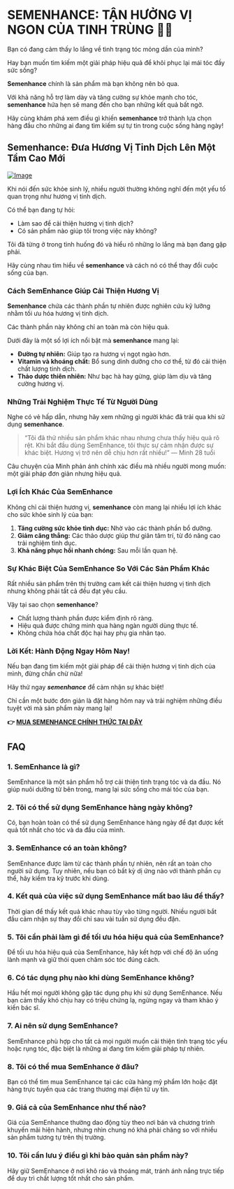 # SEMENHANCE: TẬN HƯỞNG VỊ NGON CỦA TINH TRÙNG 🍑✨

Bạn có đang cảm thấy lo lắng về tình trạng tóc mỏng dần của mình? 

Hay bạn muốn tìm kiếm một giải pháp hiệu quả để khôi phục lại mái tóc đầy sức sống? 

**Semenhance** chính là sản phẩm mà bạn không nên bỏ qua. 

Với khả năng hỗ trợ làm dày và tăng cường sự khỏe mạnh cho tóc, **semenhance** hứa hẹn sẽ mang đến cho bạn những kết quả bất ngờ. 

Hãy cùng khám phá xem điều gì khiến **semenhance** trở thành lựa chọn hàng đầu cho những ai đang tìm kiếm sự tự tin trong cuộc sống hàng ngày!

## Semenhance: Đưa Hương Vị Tinh Dịch Lên Một Tầm Cao Mới

[![Image](https://www2.sellhealth.com/137/300x250-semenhance.png)](https://gchaffi.com/wlxiN4aM)

Khi nói đến sức khỏe sinh lý, nhiều người thường không nghĩ đến một yếu tố quan trọng như hương vị tinh dịch. 

Có thể bạn đang tự hỏi:

- Làm sao để cải thiện hương vị tinh dịch?
- Có sản phẩm nào giúp tôi trong việc này không?

Tôi đã từng ở trong tình huống đó và hiểu rõ những lo lắng mà bạn đang gặp phải.

Hãy cùng nhau tìm hiểu về **semenhance** và cách nó có thể thay đổi cuộc sống của bạn.

### Cách SemEnhance Giúp Cải Thiện Hương Vị

**Semenhance** chứa các thành phần tự nhiên được nghiên cứu kỹ lưỡng nhằm tối ưu hóa hương vị tinh dịch. 

Các thành phần này không chỉ an toàn mà còn hiệu quả. 

Dưới đây là một số lợi ích nổi bật mà **semenhance** mang lại:

- **Đường tự nhiên:** Giúp tạo ra hương vị ngọt ngào hơn.
- **Vitamin và khoáng chất:** Bổ sung dinh dưỡng cho cơ thể, từ đó cải thiện chất lượng tinh dịch.
- **Thảo dược thiên nhiên:** Như bạc hà hay gừng, giúp làm dịu và tăng cường hương vị.

### Những Trải Nghiệm Thực Tế Từ Người Dùng

Nghe có vẻ hấp dẫn, nhưng hãy xem những gì người khác đã trải qua khi sử dụng **semenhance**.

> “Tôi đã thử nhiều sản phẩm khác nhau nhưng chưa thấy hiệu quả rõ rệt. Khi bắt đầu dùng SemEnhance, tôi thực sự cảm nhận được sự khác biệt. Hương vị trở nên dễ chịu hơn rất nhiều!” 
> — Minh 28 tuổi

Câu chuyện của Minh phản ánh chính xác điều mà nhiều người mong muốn: một giải pháp đơn giản nhưng hiệu quả.

### Lợi Ích Khác Của SemEnhance

Không chỉ cải thiện hương vị, **semenhance** còn mang lại nhiều lợi ích khác cho sức khỏe sinh lý của bạn:

1. **Tăng cường sức khỏe tình dục:** Nhờ vào các thành phần bổ dưỡng.
2. **Giảm căng thẳng:** Các thảo dược giúp thư giãn tâm trí, từ đó nâng cao trải nghiệm tình dục.
3. **Khả năng phục hồi nhanh chóng:** Sau mỗi lần quan hệ.

### Sự Khác Biệt Của SemEnhance So Với Các Sản Phẩm Khác

Rất nhiều sản phẩm trên thị trường cam kết cải thiện hương vị tinh dịch nhưng không phải tất cả đều đạt yêu cầu.

Vậy tại sao chọn **semenhance**?

- Chất lượng thành phần được kiểm định rõ ràng.
- Hiệu quả được chứng minh qua hàng ngàn người dùng thực tế.
- Không chứa hóa chất độc hại hay phụ gia nhân tạo.

### Lời Kết: Hành Động Ngay Hôm Nay!

Nếu bạn đang tìm kiếm một giải pháp để cải thiện hương vị tinh dịch của mình, đừng chần chừ nữa!

Hãy thử ngay ***semenhance*** để cảm nhận sự khác biệt!

Chỉ cần một bước đơn giản là đặt hàng hôm nay và trải nghiệm những điều tuyệt vời mà sản phẩm này mang lại!



**👉 [MUA SEMENHANCE CHÍNH THỨC TẠI ĐÂY](https://gchaffi.com/wlxiN4aM)**

## FAQ

### 1. SemEnhance là gì?
SemEnhance là một sản phẩm hỗ trợ cải thiện tình trạng tóc và da đầu. Nó giúp nuôi dưỡng từ bên trong, mang lại sức sống cho mái tóc của bạn.

### 2. Tôi có thể sử dụng SemEnhance hàng ngày không?
Có, bạn hoàn toàn có thể sử dụng SemEnhance hàng ngày để đạt được kết quả tốt nhất cho tóc và da đầu của mình.

### 3. SemEnhance có an toàn không?
SemEnhance được làm từ các thành phần tự nhiên, nên rất an toàn cho người sử dụng. Tuy nhiên, nếu bạn có bất kỳ dị ứng nào với thành phần cụ thể, hãy kiểm tra kỹ trước khi dùng.

### 4. Kết quả của việc sử dụng SemEnhance mất bao lâu để thấy?
Thời gian để thấy kết quả khác nhau tùy vào từng người. Nhiều người bắt đầu cảm nhận sự thay đổi chỉ sau vài tuần sử dụng đều đặn.

### 5. Tôi cần phải làm gì để tối ưu hóa hiệu quả của SemEnhance?
Để tối ưu hóa hiệu quả của SemEnhance, hãy kết hợp với chế độ ăn uống lành mạnh và giữ thói quen chăm sóc tóc đúng cách.

### 6. Có tác dụng phụ nào khi dùng SemEnhance không?
Hầu hết mọi người không gặp tác dụng phụ khi sử dụng SemEnhance. Nếu bạn cảm thấy khó chịu hay có triệu chứng lạ, ngừng ngay và tham khảo ý kiến bác sĩ.

### 7. Ai nên sử dụng SemEnhance?
SemEnhance phù hợp cho tất cả mọi người muốn cải thiện tình trạng tóc yếu hoặc rụng tóc, đặc biệt là những ai đang tìm kiếm giải pháp tự nhiên.

### 8. Tôi có thể mua SemEnhance ở đâu?
Bạn có thể tìm mua SemEnhance tại các cửa hàng mỹ phẩm lớn hoặc đặt hàng trực tuyến qua các trang thương mại điện tử uy tín.

### 9. Giá cả của SemEnhance như thế nào?
Giá của SemEnhance thường dao động tùy theo nơi bán và chương trình khuyến mãi hiện hành, nhưng nhìn chung nó khá phải chăng so với nhiều sản phẩm tương tự trên thị trường.

### 10. Tôi cần lưu ý điều gì khi bảo quản sản phẩm này?
Hãy giữ SemEnhance ở nơi khô ráo và thoáng mát, tránh ánh nắng trực tiếp để duy trì chất lượng tốt nhất cho sản phẩm.